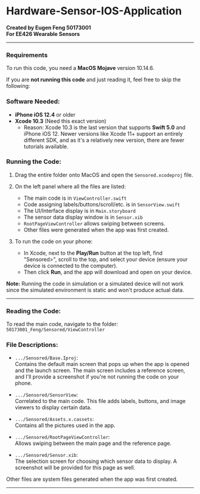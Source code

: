 # Hardware-Sensor-IOS-Application
**Created by Eugen Feng 50173001**  
**For EE426 Wearable Sensors**

---

### Requirements

To run this code, you need a **MacOS Mojave** version 10.14.6.

If you are **not running this code** and just reading it, feel free to skip the following:

### Software Needed:
- **iPhone iOS 12.4** or older
- **Xcode 10.3** (Need this exact version)
    - Reason: Xcode 10.3 is the last version that supports **Swift 5.0** and iPhone iOS 12. Newer versions like Xcode 11+ support an entirely different SDK, and as it's a relatively new version, there are fewer tutorials available.

### Running the Code:
1. Drag the entire folder onto MacOS and open the `Sensored.xcodeproj` file.
2. On the left panel where all the files are listed:
    - The main code is in `ViewController.swift`
    - Code assigning labels/buttons/scroll/etc. is in `SensorView.swift`
    - The UI/Interface display is in `Main.storyboard`
    - The sensor data display window is in `Sensor.xib`
    - `RootPageViewController` allows swiping between screens.
    - Other files were generated when the app was first created.
  
3. To run the code on your phone:
    - In Xcode, next to the **Play/Run** button at the top left, find "Sensored>", scroll to the top, and select your device (ensure your device is connected to the computer).
    - Then click **Run**, and the app will download and open on your device.

**Note:** Running the code in simulation or a simulated device will not work since the simulated environment is static and won't produce actual data.

---

### Reading the Code:
To read the main code, navigate to the folder:  
`50173001_Feng/Sensored/ViewController`

### File Descriptions:

- `.../Sensored/Base.Iproj`:  
  Contains the default main screen that pops up when the app is opened and the launch screen. The main screen includes a reference screen, and I'll provide a screenshot if you're not running the code on your phone.

- `.../Sensored/SensorView`:  
  Correlated to the main code. This file adds labels, buttons, and image viewers to display certain data.

- `.../Sensored/Assets.x.cassets`:  
  Contains all the pictures used in the app.

- `.../Sensored/RootPageViewController`:  
  Allows swiping between the main page and the reference page.

- `.../Sensored/Sensor.xib`:  
  The selection screen for choosing which sensor data to display. A screenshot will be provided for this page as well.

Other files are system files generated when the app was first created.

---
